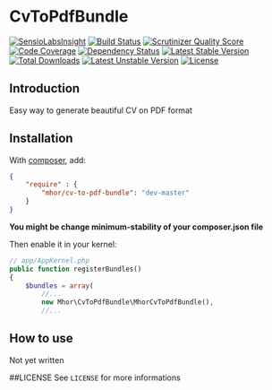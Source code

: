 # CvToPdfBundle 

[![SensioLabsInsight](https://insight.sensiolabs.com/projects/6829a191-b163-4d1d-941c-9b04bd2b9993/mini.png)](https://insight.sensiolabs.com/projects/6829a191-b163-4d1d-941c-9b04bd2b9993) [![Build Status](https://travis-ci.org/mhor/MhorCvToPdfBundle.png?branch=master)](https://travis-ci.org/mhor/MhorCvToPdfBundle) [![Scrutinizer Quality Score](https://scrutinizer-ci.com/g/mhor/MhorCvToPdfBundle/badges/quality-score.png?s=69790234da671d2b3e388ba41683bb614a5208aa)](https://scrutinizer-ci.com/g/mhor/MhorCvToPdfBundle/) [![Code Coverage](https://scrutinizer-ci.com/g/mhor/MhorCvToPdfBundle/badges/coverage.png?s=4c7b4544b619362ff3de907ca198c3b550aee95b)](https://scrutinizer-ci.com/g/mhor/MhorCvToPdfBundle/) [![Dependency Status](https://www.versioneye.com/user/projects/52c5492cec1375d094000038/badge.png)](https://www.versioneye.com/user/projects/52c5492cec1375d094000038) [![Latest Stable Version](https://poser.pugx.org/mhor/cv-to-pdf-bundle/v/stable.png)](https://packagist.org/packages/mhor/cv-to-pdf-bundle) [![Total Downloads](https://poser.pugx.org/mhor/cv-to-pdf-bundle/downloads.png)](https://packagist.org/packages/mhor/cv-to-pdf-bundle) [![Latest Unstable Version](https://poser.pugx.org/mhor/cv-to-pdf-bundle/v/unstable.png)](https://packagist.org/packages/mhor/cv-to-pdf-bundle) [![License](https://poser.pugx.org/mhor/cv-to-pdf-bundle/license.png)](https://packagist.org/packages/mhor/cv-to-pdf-bundle)
## Introduction

Easy way to generate beautiful CV on PDF format

## Installation

With [composer](http://packagist.org), add:
```json
{
    "require" : {
        "mhor/cv-to-pdf-bundle": "dev-master"
    }
}
```
**You might be change minimum-stability of your composer.json file**

Then enable it in your kernel:
```php
// app/AppKernel.php
public function registerBundles()
{
    $bundles = array(
        //...
        new Mhor\CvToPdfBundle\MhorCvToPdfBundle(),
        //...
```

## How to use
Not yet written

##LICENSE
See `LICENSE` for more informations
